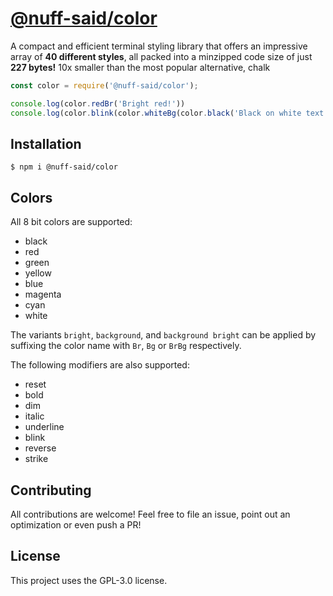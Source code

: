 # [@nuff-said/color][repo-npm]

A compact and efficient terminal styling library that offers an impressive array
of **40 different styles**, all packed into a minzipped code size of just **227
bytes!** 10x smaller than the most popular alternative, chalk

```javascript
const color = require('@nuff-said/color');

console.log(color.redBr('Bright red!'))
console.log(color.blink(color.whiteBg(color.black('Black on white text which blinks!'))))
```

## Installation

```shell
$ npm i @nuff-said/color
```

## Colors

All 8 bit colors are supported:

- black
- red
- green
- yellow
- blue
- magenta
- cyan
- white

The variants `bright`, `background`, and `background bright` can be applied by
suffixing the color name with `Br`, `Bg` or `BrBg` respectively.

The following modifiers are also supported:

- reset
- bold
- dim
- italic
- underline
- blink
- reverse
- strike

## Contributing

All contributions are welcome! Feel free to file an issue, point out an
optimization or even push a PR!

## License

This project uses the GPL-3.0 license.

[repo-npm]: https://npm.im/@nuff-said/color
